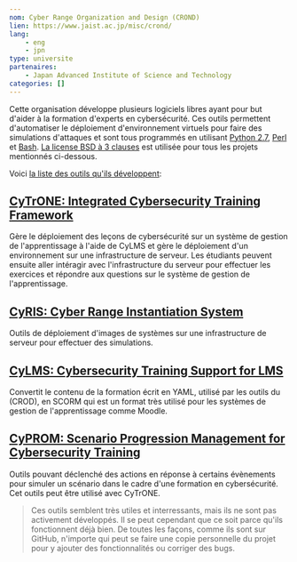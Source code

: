 ```yaml
---
nom: Cyber Range Organization and Design (CROND)
lien: https://www.jaist.ac.jp/misc/crond/
lang: 
    - eng
    - jpn
type: universite
partenaires:
    - Japan Advanced Institute of Science and Technology
categories: []
---
```

Cette organisation développe plusieurs logiciels libres ayant pour but d'aider à la formation d'experts en cybersécurité. Ces outils permettent d'automatiser le déploiement d'environnement virtuels pour faire des simulations d'attaques et sont tous programmés en utilisant [Python 2.7](https://www.python.org/), [Perl](https://www.perl.org) et [Bash](https://www.gnu.org/software/bash). [La license BSD à 3 clauses](https://opensource.org/licenses/BSD-3-Clause) est utilisée pour tous les projets mentionnés ci-dessous.

Voici [la liste des outils qu'ils développent](https://github.com/crond-jaist):
## [CyTrONE: Integrated Cybersecurity Training Framework](https://github.com/crond-jaist/cytrone)  
Gère le déploiement des leçons de cybersécurité sur un système de gestion de l'apprentissage à l'aide de CyLMS et gère le déploiement d'un environnement sur une infrastructure de serveur. Les étudiants peuvent ensuite aller intéragir avec l'infrastructure du serveur pour effectuer les exercices et répondre aux questions sur le système de gestion de l'apprentissage.

## [CyRIS: Cyber Range Instantiation System](https://github.com/crond-jaist/cyris)  
Outils de déploiement d'images de systèmes sur une infrastructure de serveur pour effectuer des simulations.

## [CyLMS: Cybersecurity Training Support for LMS](https://github.com/crond-jaist/cylms)   
Convertit le contenu de la formation écrit en YAML, utilisé par les outils du (CROD), en SCORM qui est un format très utilisé pour les systèmes de gestion de l'apprentissage comme Moodle.

## [CyPROM: Scenario Progression Management for Cybersecurity Training](https://github.com/crond-jaist/cyprom)  
Outils pouvant déclenché des actions en réponse à certains évènements pour simuler un scénario dans le cadre d'une formation en cybersécurité. Cet outils peut être utilisé avec CyTrONE.

<!-- Section subjective -->
> Ces outils semblent très utiles et interressants, mais ils ne sont pas activement développés. Il se peut cependant que ce soit parce qu'ils fonctionnent déjà bien. De toutes les façons, comme ils sont sur GitHub, n'importe qui peut se faire une copie personnelle du projet pour y ajouter des fonctionnalités ou corriger des bugs.
